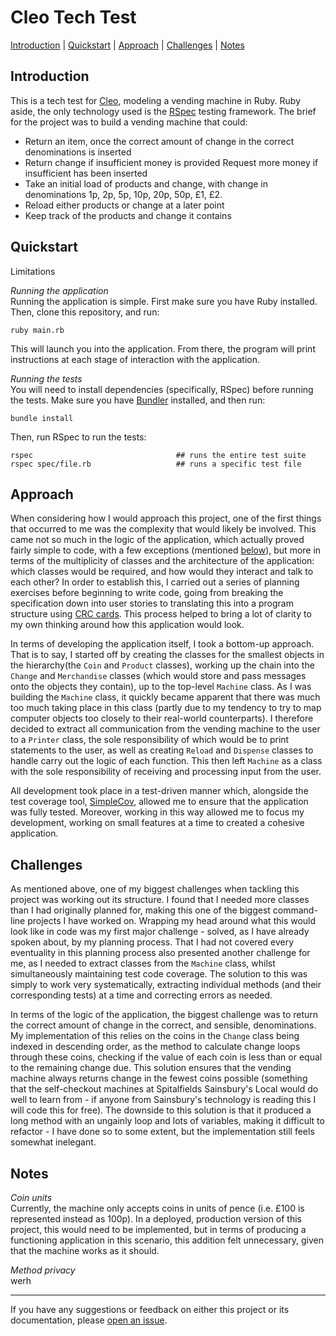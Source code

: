 # Cleo Tech Test

[Introduction](#introduction) | [Quickstart](#quickstart) | [Approach](#approach) | [Challenges](#challenges) | [Notes](#notes)

## Introduction

This is a tech test for [Cleo](https://www.meetcleo.com/), modeling a vending machine in Ruby. Ruby aside, the only technology used is the [RSpec](http://rspec.info/) testing framework. The brief for the project was to build a vending machine that could:
 - Return an item, once the correct amount of change in the correct denominations is inserted
 - Return change if insufficient money is provided
 Request more money if insufficient has been inserted
 - Take an initial load of products and change, with change in denominations 1p, 2p, 5p, 10p, 20p, 50p, £1, £2.
 - Reload either products or change at a later point
 - Keep track of the products and change it contains


## Quickstart
Limitations

*Running the application*    
Running the application is simple. First make sure you have Ruby installed. Then, clone this repository, and run:

```
ruby main.rb
```

This will launch you into the application. From there, the program will print instructions at each stage of interaction with the application.

*Running the tests*   
You will need to install dependencies (specifically, RSpec) before running the tests. Make sure you have [Bundler](http://bundler.io/) installed, and then run:

```
bundle install
```

Then, run RSpec to run the tests:

```
rspec                                ## runs the entire test suite
rspec spec/file.rb                   ## runs a specific test file
```


## Approach

When considering how I would approach this project, one of the first things that occurred to me was the complexity that would likely be involved. This came not so much in the logic of the application, which actually proved fairly simple to code, with a few exceptions (mentioned [below](#challenges)), but more in terms of the multiplicity of classes and the architecture of the application: which classes would be required, and how would they interact and talk to each other? In order to establish this, I carried out a series of planning exercises before beginning to write code, going from breaking the specification down into user stories to translating this into a program structure using [CRC cards](https://en.wikipedia.org/wiki/Class-responsibility-collaboration_card). This process helped to bring a lot of clarity to my own thinking around how this application would look.

In terms of developing the application itself, I took a bottom-up approach. That is to say, I started off by creating the classes for the smallest objects in the hierarchy(the `Coin` and `Product` classes), working up the chain into the `Change` and `Merchandise` classes (which would store and pass messages onto the objects they contain), up to the top-level `Machine` class. As I was building the `Machine` class, it quickly became apparent that there was much too much taking place in this class (partly due to my tendency to try to map computer objects too closely to their real-world counterparts). I therefore decided to extract all communication from the vending machine to the user to a `Printer` class, the sole responsibility of which would be to print statements to the user, as well as creating `Reload` and `Dispense` classes to handle carry out the logic of each function. This then left `Machine` as a class with the sole responsibility of receiving and processing input from the user.

All development took place in a test-driven manner which, alongside the test coverage tool, [SimpleCov](https://github.com/colszowka/simplecov), allowed me to ensure that the application was fully tested. Moreover, working in this way allowed me to focus my development, working on small features at a time to created a cohesive application.


## Challenges

As mentioned above, one of my biggest challenges when tackling this project was working out its structure. I found that I needed more classes than I had originally planned for, making this one of the biggest command-line projects I have worked on. Wrapping my head around what this would look like in code was my first major challenge - solved, as I have already spoken about, by my planning process. That I had not covered every eventuality in this planning process also presented another challenge for me, as I needed to extract classes from the `Machine` class, whilst simultaneously maintaining test code coverage. The solution to this was simply to work very systematically, extracting individual methods (and their corresponding tests) at a time and correcting errors as needed.

In terms of the logic of the application, the biggest challenge was to return the correct amount of change in the correct, and sensible, denominations. My implementation of this relies on the coins in the `Change` class being indexed in descending order, as the method to calculate change loops through these coins, checking if the value of each coin is less than or equal to the remaining change due. This solution ensures that the vending machine always returns change in the fewest coins possible (something that the self-checkout machines at Spitalfields Sainsbury's Local would do well to learn from - if anyone from Sainsbury's technology is reading this I will code this for free). The downside to this solution is that it produced a long method with an ungainly loop and lots of variables, making it difficult to refactor - I have done so to some extent, but the implementation still feels somewhat inelegant.


## Notes

*Coin units*   
Currently, the machine only accepts coins in units of pence (i.e. £100 is represented instead as 100p). In a deployed, production version of this project, this would need to be implemented, but in terms of producing a functioning application in this scenario, this addition felt unnecessary, given that the machine works as it should.

*Method privacy*   
werh

-----------
If you have any suggestions or feedback on either this project or its documentation, please [open an issue](https://github.com/peterwdj/cleo-tech-test/issues/new).
